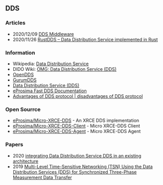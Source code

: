 ## DDS


### Articles
- 2020/12/09 [DDS Middleware](https://medium.com/software-architecture-foundations/dds-middleware-1af525f69753)
- 2020/11/26 [RustDDS – Data Distribution Service implemented in Rust](https://www.atostek.com/rustdds-data-distribution-service-implemented-in-rust/)


### Information
- Wikipedia: [Data Distribution Service](https://en.wikipedia.org/wiki/Data_Distribution_Service)
- DIDO Wiki: [OMG: Data Distribution Service (DDS)](https://www.omgwiki.org/dido/doku.php?id=dido:public:ra:xapend:xapend.b_stds:tech:omg:dds)
- [OpenDDS](https://opendds.org/)
- [GurumDDS](https://www.gurum.cc/ko/gurumdds)
- [Data Distribution Service (DDS)](https://www.programmersought.com/article/68842945385/)
- [eProsima Fast DDS Documentation](https://fast-dds.docs.eprosima.com/en/latest/#)
- [Advantages of DDS protocol | disadvantages of DDS protocol](https://www.rfwireless-world.com/Terminology/Advantages-and-Disadvantages-of-DDS-protocol.html)


### Open Sourrce
- [eProsima/Micro-XRCE-DDS](https://github.com/eProsima/Micro-XRCE-DDS) - An XRCE DDS implementation
- [eProsima/Micro-XRCE-DDS-Client](https://github.com/eProsima/Micro-XRCE-DDS-Client) - Micro XRCE-DDS Client
- [eProsima/Micro-XRCE-DDS-Agent](https://github.com/eProsima/Micro-XRCE-DDS-Agent) - Micro XRCE-DDS Agent



### Papers
- 2020 [integrating Data Distribution Service DDS in an existing architecture](https://www.diva-portal.org/smash/get/diva2:1513079/FULLTEXT01.pdf)
- 2019 [Multi-Level Time-Sensitive Networking (TSN) Using the Data Distribution Services (DDS) for Synchronized Three-Phase Measurement Data Transfer](https://ieeexplore.ieee.org/document/8823854)



